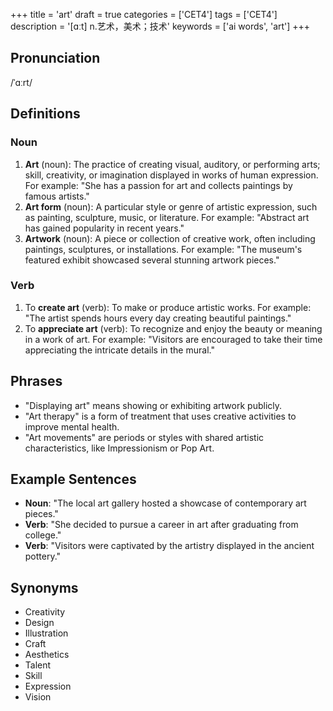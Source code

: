 +++
title = 'art'
draft = true
categories = ['CET4']
tags = ['CET4']
description = '[ɑːt] n.艺术，美术；技术'
keywords = ['ai words', 'art']
+++

## Pronunciation
/ˈɑːrt/

## Definitions
### Noun
1. **Art** (noun): The practice of creating visual, auditory, or performing arts; skill, creativity, or imagination displayed in works of human expression. For example: "She has a passion for art and collects paintings by famous artists."
2. **Art form** (noun): A particular style or genre of artistic expression, such as painting, sculpture, music, or literature. For example: "Abstract art has gained popularity in recent years."
3. **Artwork** (noun): A piece or collection of creative work, often including paintings, sculptures, or installations. For example: "The museum's featured exhibit showcased several stunning artwork pieces."

### Verb
1. To **create art** (verb): To make or produce artistic works. For example: "The artist spends hours every day creating beautiful paintings."
2. To **appreciate art** (verb): To recognize and enjoy the beauty or meaning in a work of art. For example: "Visitors are encouraged to take their time appreciating the intricate details in the mural."

## Phrases
- "Displaying art" means showing or exhibiting artwork publicly.
- "Art therapy" is a form of treatment that uses creative activities to improve mental health.
- "Art movements" are periods or styles with shared artistic characteristics, like Impressionism or Pop Art.

## Example Sentences
- **Noun**: "The local art gallery hosted a showcase of contemporary art pieces."
- **Verb**: "She decided to pursue a career in art after graduating from college."
- **Verb**: "Visitors were captivated by the artistry displayed in the ancient pottery."

## Synonyms
- Creativity
- Design
- Illustration
- Craft
- Aesthetics
- Talent
- Skill
- Expression
- Vision
